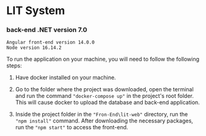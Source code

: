 
# LIT System


### back-end .NET version 7.0
    Angular front-end version 14.0.0
    Node version 16.14.2


To run the application on your machine, you will need to follow the following steps:

 1. Have docker installed on your machine.
 
 2. Go to the folder where the project was downloaded, open the terminal and run the command `"docker-compose up"` in the project's root folder. This will cause docker to upload the database and back-end application.
 
 3. Inside the project folder in the `"Fron-End\lit-web"` directory, run the `"npm install"` command. After downloading the necessary packages, run the `"npm start"` to access the front-end.
